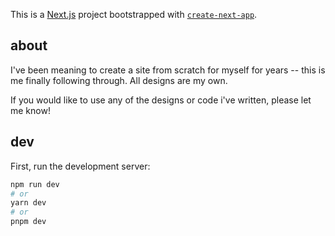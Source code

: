 This is a [Next.js](https://nextjs.org/) project bootstrapped with [`create-next-app`](https://github.com/vercel/next.js/tree/canary/packages/create-next-app).

## about

I've been meaning to create a site from scratch for myself for years -- this is me finally following through. All designs are my own.

If you would like to use any of the designs or code i've written, please let me know!

## dev

First, run the development server:

```bash
npm run dev
# or
yarn dev
# or
pnpm dev
```
